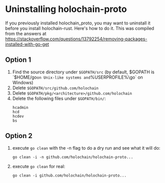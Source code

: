 # Uninstalling holochain-proto
If you previously installed holochain_proto, you may want to uninstall it before you install holochain-rust. Here's how to do it.
This was compiled from the answers at https://stackoverflow.com/questions/13792254/removing-packages-installed-with-go-get

## Option 1
1. Find the source directory under `$GOPATH/src` (by default, $GOPATH is `$HOME/go` on Unix-like systems and `%USERPROFILE%\go` on Windows)
1. Delete `$GOPATH/src/github.com/holochain`
1. Delete `$GOPATH/pkg/<architecture>/github.com/holochain`
1. Delete the following files under `$GOPATH/bin/`:
    ```
    hcadmin
    hcd
    hcdev
    bs
    ```

## Option 2
1. execute `go clean` with the -n flag to do a dry run and see what it will do:
    ```
    go clean -i -n github.com/holochain/holochain-proto...
    ```
1. execute `go clean` for real:
    ```
    go clean -i github.com/holochain/holochain-proto...
    ```
